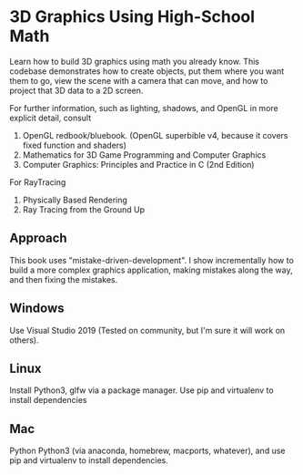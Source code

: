 3D Graphics Using High-School Math
==================================

Learn how to build 3D graphics using math you already know.
This codebase demonstrates how to create objects, put
them where you want them to go, view the scene with a camera
that can move, and how to project that 3D data to a 2D screen.


For further information, such as lighting, shadows, and
OpenGL in more explicit detail, consult
1) OpenGL redbook/bluebook. (OpenGL superbible v4, because it covers fixed function and shaders)
2) Mathematics for 3D Game Programming and Computer Graphics
3) Computer Graphics: Principles and Practice in C (2nd Edition)

For RayTracing
1) Physically Based Rendering
2) Ray Tracing from the Ground Up


Approach
--------
This book uses "mistake-driven-development".  I show incrementally
how to build a more complex graphics application, making mistakes along
the way, and then fixing the mistakes.

Windows
-------
Use Visual Studio 2019 (Tested on community, but I'm sure it will work on others).

Linux
-----
Install Python3, glfw via a package manager.  Use pip and virtualenv to install dependencies

Mac
---
Python Python3 (via anaconda, homebrew, macports, whatever), and use pip and virtualenv to install dependencies.

